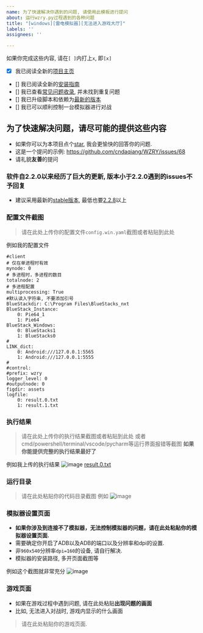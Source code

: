 ```yaml
---
name: 为了快速解决你遇到的问题, 请使用此模板进行提问 
about: 运行wzry.py过程遇到的各种问题
title: "[windows][雷电模拟器][无法进入游戏大厅]"
labels: ''
assignees: ''

---
```


如果你完成这些内容, 请在`[ ]`内打上`x`, 即`[x]`
- [x] 我已阅读全新的[项目主页](https://cndaqiang.github.io/wzry.doc/)
- [] 我已阅读全新的[安装指南](https://cndaqiang.github.io/wzry.doc/guide/install/)
- [] 我已查看[常见问题收录](https://cndaqiang.github.io/wzry.doc/QA/), 并未找到重复问题
- [] 我已升级脚本和依赖为[最新的版本](https://github.com/cndaqiang/WZRY/releases)
- [] 我已可以顺利控制一台模拟器进行对战

## 为了快速解决问题，请尽可能的提供这些内容
* 如果你可以为本项目点个[star](https://github.com/cndaqiang/WZRY), 我会更愉快的回答你的问题.
* 这是一个提问的示例: https://github.com/cndaqiang/WZRY/issues/68
* 请礼貌**友善**的提问


### 软件自2.2.0以来经历了巨大的更新, 版本小于2.2.0遇到的issues不予回复
* 建议采用最新的[stable版本](https://github.com/cndaqiang/WZRY/releases), 最低也要[2.2.8](https://github.com/cndaqiang/WZRY/releases/tag/2.2.8)以上


### 配置文件截图
> 请在此处上传你的配置文件`config.win.yaml`截图或者粘贴到此处

例如我的配置文件
```
#client
# 仅在单进程时有效
mynode: 0
# 多进程时，多进程的数目
totalnode: 2
# 多进程配置
multiprocessing: True
#默认读入字符串, 不要添加引号
BlueStackdir: C:\Program Files\BlueStacks_nxt
BlueStack_Instance:
    0: Pie64_1
    1: Pie64
BlueStack_Windows:
    0: BlueStacks1
    1: BlueStacks0
#
LINK_dict:
    0: Android:///127.0.0.1:5565
    1: Android:///127.0.0.1:5555
#
#control:
#prefix: wzry
logger_level: 0
#outputnode: 0
figdir: assets
logfile:
    0: result.0.txt
    1: result.1.txt
```


### 执行结果
> 请在此处上传你的执行结果截图或者粘贴到此处
> 或者cmd/powershell/terminal/vscode/pycharm等运行界面报错等截图
> **如果你能提供完整的执行结果最好了**

例如我上传的执行结果
![image](https://github.com/user-attachments/assets/86562c4b-49c9-432a-bfef-415bcb5499dc)
[result.0.txt](https://github.com/user-attachments/files/17788598/result.0.txt)

### 运行目录
> 请在此处粘贴你的代码目录截图
例如
![image](https://github.com/user-attachments/assets/a2eb219b-f485-44fe-bff2-a2a757f3999c)

### 模拟器设置页面
* **如果你涉及到连接不了模拟器，无法控制模拟器的问题，请在此处粘贴你的模拟器设置页面.**
* 需要确定你开启了ADB以及ADB的端口以及分辨率和dpi的设置.
* 非`960x540`分辨率`dpi=160`的设备, 请自行解决.
* 模拟器的安装路径, 多开页面截图等

例如这个截图就非常充分
![image](https://github.com/user-attachments/assets/ce5ca8ce-c1a2-4ac0-a2e3-e1b3ad74f5e0)


### 游戏页面
* 如果在游戏过程中遇到问题, 请在此处粘贴**出现问题的画面**
* 比如, 无法进入对战时, 游戏内显示的什么画面

> 请在此处粘贴你的游戏页面.
